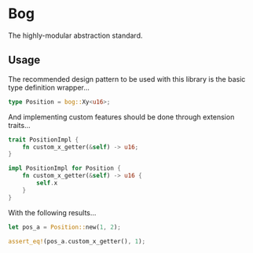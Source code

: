 # Bog

The highly-modular abstraction standard.

## Usage

The recommended design pattern to be used with this library is the basic type definition wrapper...

```rust
type Position = bog::Xy<u16>;
```

And implementing custom features should be done through extension traits...

```rust
trait PositionImpl {
    fn custom_x_getter(&self) -> u16;
}

impl PositionImpl for Position {
    fn custom_x_getter(&self) -> u16 {
        self.x
    }
}
```

With the following results...

```rust
let pos_a = Position::new(1, 2);

assert_eq!(pos_a.custom_x_getter(), 1);
```
